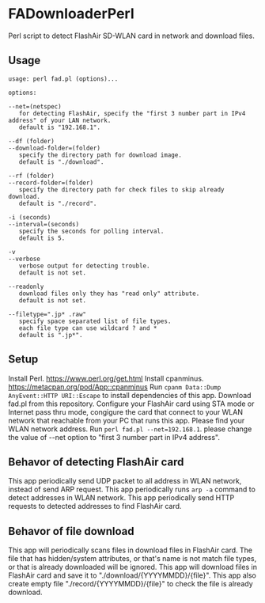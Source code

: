 # FADownloaderPerl
Perl script to detect FlashAir SD-WLAN card in network and download files.

## Usage

```
usage: perl fad.pl (options)...

options:

--net=(netspec)
   for detecting FlashAir, specify the "first 3 number part in IPv4 address" of your LAN network.
   default is "192.168.1".

--df (folder)
--download-folder=(folder)
   specify the directory path for download image.
   default is "./download".

--rf (folder)
--record-folder=(folder)
   specify the directory path for check files to skip already download.
   default is "./record".

-i (seconds)
--interval=(seconds)
   specify the seconds for polling interval.
   default is 5.

-v
--verbose
   verbose output for detecting trouble.
   default is not set.

--readonly
   download files only they has "read only" attribute.
   default is not set.

--filetype=".jp* .raw"
   specify space separated list of file types.
   each file type can use wildcard ? and *
   default is ".jp*".
```

## Setup
Install Perl. https://www.perl.org/get.html
Install cpanminus. https://metacpan.org/pod/App::cpanminus
Run `cpanm Data::Dump AnyEvent::HTTP URI::Escape` to install dependencies of this app.
Download fad.pl from this repository.
Configure your FlashAir card using STA mode or Internet pass thru mode, congigure the card that connect to your WLAN network that reachable from your PC that runs this app.
Please find your WLAN network address.
Run `perl fad.pl --net=192.168.1`. please change the value of --net option to "first 3 number part in IPv4 address".

## Behavor of detecting FlashAir card
This app periodically send UDP packet to all address in WLAN network, instead of send ARP request.
This app periodically runs `arp -a` command to detect addresses in WLAN network.
This app periodically send HTTP requests to detected addresses to find FlashAir card.

## Behavor of file download
This app will periodically scans files in download files in FlashAir card.
The file that has hidden/system attributes, or that's name is not match file types, or that is already downloaded will be ignored.
This app will download files in FlashAir card and save it to "./download/{YYYYMMDD}/{file}". 
This app also create empty file "./record/{YYYYMMDD}/{file}" to check the file is already download.

